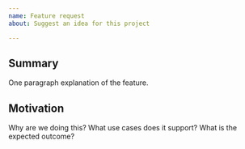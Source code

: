 ```yaml
---
name: Feature request
about: Suggest an idea for this project

---
```


## Summary

One paragraph explanation of the feature.

## Motivation

Why are we doing this? What use cases does it support? What is the expected outcome?
